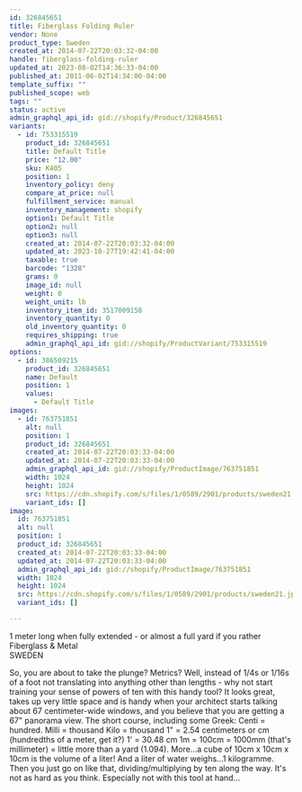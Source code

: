```yaml
---
id: 326845651
title: Fiberglass Folding Ruler
vendor: None
product_type: Sweden
created_at: 2014-07-22T20:03:32-04:00
handle: fiberglass-folding-ruler
updated_at: 2023-08-02T14:36:33-04:00
published_at: 2011-06-02T14:34:00-04:00
template_suffix: ""
published_scope: web
tags: ""
status: active
admin_graphql_api_id: gid://shopify/Product/326845651
variants:
  - id: 753315519
    product_id: 326845651
    title: Default Title
    price: "12.00"
    sku: K405
    position: 1
    inventory_policy: deny
    compare_at_price: null
    fulfillment_service: manual
    inventory_management: shopify
    option1: Default Title
    option2: null
    option3: null
    created_at: 2014-07-22T20:03:32-04:00
    updated_at: 2023-10-27T19:42:41-04:00
    taxable: true
    barcode: "1328"
    grams: 0
    image_id: null
    weight: 0
    weight_unit: lb
    inventory_item_id: 3517009158
    inventory_quantity: 0
    old_inventory_quantity: 0
    requires_shipping: true
    admin_graphql_api_id: gid://shopify/ProductVariant/753315519
options:
  - id: 386509215
    product_id: 326845651
    name: Default
    position: 1
    values:
      - Default Title
images:
  - id: 763751851
    alt: null
    position: 1
    product_id: 326845651
    created_at: 2014-07-22T20:03:33-04:00
    updated_at: 2014-07-22T20:03:33-04:00
    admin_graphql_api_id: gid://shopify/ProductImage/763751851
    width: 1024
    height: 1024
    src: https://cdn.shopify.com/s/files/1/0589/2901/products/sweden21.jpeg?v=1406073813
    variant_ids: []
image:
  id: 763751851
  alt: null
  position: 1
  product_id: 326845651
  created_at: 2014-07-22T20:03:33-04:00
  updated_at: 2014-07-22T20:03:33-04:00
  admin_graphql_api_id: gid://shopify/ProductImage/763751851
  width: 1024
  height: 1024
  src: https://cdn.shopify.com/s/files/1/0589/2901/products/sweden21.jpeg?v=1406073813
  variant_ids: []

---
```


1 meter long when fully extended - or almost a full yard if you rather  
Fiberglass & Metal  
SWEDEN

So, you are about to take the plunge? Metrics? Well, instead of 1/4s or 1/16s of a foot not translating into anything other than lengths - why not start training your sense of powers of ten with this handy tool? It looks great, takes up very little space and is handy when your architect starts talking about 67 centimeter-wide windows, and you believe that you are getting a 67" panorama view. The short course, including some Greek: Centi = hundred. Milli = thousand Kilo = thousand 1" = 2.54 centimeters or cm (hundredths of a meter, get it?) 1' = 30.48 cm 1m = 100cm = 1000mm (that's millimeter) = little more than a yard (1.094). More...a cube of 10cm x 10cm x 10cm is the volume of a liter! And a liter of water weighs...1 kilogramme. Then you just go on like that, dividing/multiplying by ten along the way. It's not as hard as you think. Especially not with this tool at hand...